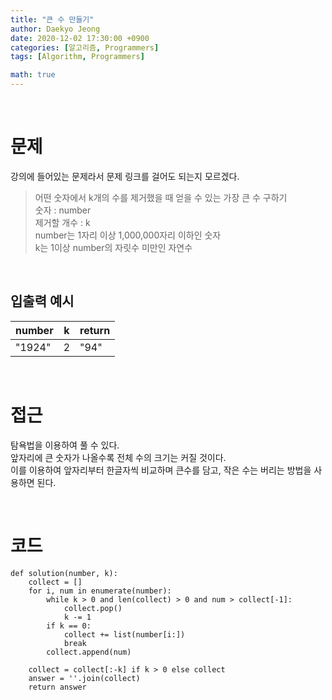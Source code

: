 ```yaml
---
title: "큰 수 만들기"
author: Daekyo Jeong
date: 2020-12-02 17:30:00 +0900
categories: [알고리즘, Programmers]
tags: [Algorithm, Programmers]

math: true
---
```



<br/>

# 문제

강의에 들어있는 문제라서 문제 링크를 걸어도 되는지 모르겠다.

> 어떤 숫자에서 k개의 수를 제거했을 때 얻을 수 있는 가장 큰 수 구하기   
> 숫자 : number   
> 제거할 개수 : k   
> number는 1자리 이상 1,000,000자리 이하인 숫자   
> k는 1이상 number의 자릿수 미만인 자연수      

<br/>

## 입출력 예시



| number | k | return |
|--------|---|--------|
| "1924" | 2 | "94" |


<br/>

# 접근

탐욕법을 이용하여 풀 수 있다.   
앞자리에 큰 숫자가 나올수록 전체 수의 크기는 커질 것이다.   
이를 이용하여 앞자리부터 한글자씩 비교하며 큰수를 담고, 작은 수는 버리는 방법을 사용하면 된다.           



<br/>

# 코드

```{.python}
def solution(number, k):
    collect = []
    for i, num in enumerate(number):
        while k > 0 and len(collect) > 0 and num > collect[-1]:
            collect.pop()
            k -= 1
        if k == 0:
            collect += list(number[i:])
            break
        collect.append(num)

    collect = collect[:-k] if k > 0 else collect
    answer = ''.join(collect)
    return answer
```

<br/>
